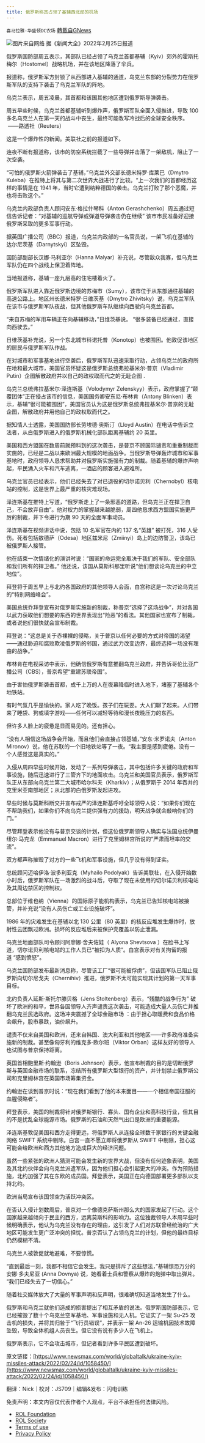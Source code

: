 ```yaml
---
title: 俄罗斯称其占领了基辅西北部的机场
---
```

`喜马拉雅-华盛顿DC农场` [轉載自GNews](https://gnews.org/zh-hans/2069341/)

![](https://assets.gnews.org/wp-content/uploads/2022/02/图片1-122.png)图片来自网络
据《新闻大全》2022年2月25日报道

俄罗斯国防部周五表示，其部队已经占领了乌克兰首都基辅（Kyiv）郊外的霍斯托梅尔（Hostomel）战略机场，并在该地区降落了伞兵。

报道称，俄罗斯军方封锁了从西部进入基辅的通道，乌克兰东部的分裂势力在俄罗斯军队的支持下袭击了乌克兰军队的阵地。

乌克兰表示，周五凌晨，其首都和该国其他地区遭到俄罗斯导弹袭击。

周五早些时候，乌克兰首都基辅听到爆炸声，俄罗斯军队全面入侵推进，导致 100 多名乌克兰人在第一天的战斗中丧生，最终可能改写冷战后的全球安全秩序。  ——路透社（Reuters）

这是一个爆炸性的新闻。美联社之前的报道如下。

连夜不断有报道称，该市的防空系统拦截了一些导弹并击落了一架敌机，阻止了一次空袭。

“可怕的俄罗斯火箭弹袭击了基辅，”乌克兰外交部长德米特罗·库莱巴（Dmytro Kuleba）在推特上将其与第二次世界大战进行了比较。“上一次我们的首都经历这样的事情是在 1941 年，当时它遭到纳粹德国的袭击。乌克兰打败了那个恶魔，并也将击败这个。”

乌克兰内政部负责人顾问安东·格拉什琴科（Anton Gerashchenko）周五通过短信告诉记者：“对基辅的巡航导弹或弹道导弹袭击仍在继续” 该市市民准备好迎接俄罗斯采取的更多军事行动。

据英国广播公司（BBC）报道，乌克兰内政部的一名官员说，一架飞机在基辅的达尔尼茨基（Darnytskyi）区坠毁。

国防部副部长汉娜·马利亚尔（Hanna Malyar）补充说，尽管敌众我寡，但乌克兰军队仍在四个战线上保卫着阵地。

当地报道称，基辅一座九层高的住宅楼着火了。

俄罗斯军队进入靠近俄罗斯边境的苏梅市（Sumy），该市位于从东部通往基辅的高速公路上。地区州长德米特罗·日维茨基（Dmytro Zhivitsky）说，乌克兰军队在该市与俄罗斯军队夜战，但其他俄罗斯车队继续向西驶向乌克兰首都。

“来自苏梅的军用车辆正在向基辅移动，”日维茨基说。 “很多装备已经通过，直接向西驶去。”

日维茨基补充说，另一个东北城市科诺托普（Konotop）也被围困。他敦促该地区的居民与俄罗斯军队作战。

在对城市和军事基地进行空袭后，俄罗斯军队迅速采取行动，占领乌克兰的政府所在地和最大城市，美国官员怀疑这是俄罗斯总统弗拉基米尔·普京（Vladimir Putin）企图解散政府并以自己的政权取而代之的无耻企图 .

乌克兰总统弗拉基米尔·泽连斯基（Volodymyr Zelenskyy）表示，政府掌握了“颠覆团体”正在侵占该市的信息，美国国务卿安东尼·布林肯（Antony Blinken）表示，基辅“很可能被围困”，美国官员认为这是俄罗斯总统弗拉基米尔·普京的无耻企图，解散政府并用他自己的政权取而代之。

据知情人士透露，美国国防部长劳埃德·奥斯汀（Lloyd Austin）在电话中告诉立法者，从白俄罗斯进入的俄罗斯机械化部队距离基辅约 20 英里。

美国和西方盟国在数周前就预料到的这次袭击，是普京不顾国际谴责和重重制裁而实施的，已经是二战以来欧洲最大规模的地面战争。当俄罗斯导弹轰炸城市和军事基地时，政府领导人恳求帮助并对俄罗斯实施强有力的制裁。随着基辅的爆炸声响起，平民涌入火车和汽车逃离，一酒店的顾客进入避难所。

乌克兰官员已经表示，他们已经失去了对已退役的切尔诺贝利（Chernobyl）核电站的控制，这是世界上最严重的核灾难现场。

泽连斯基在推特上写道，“俄罗斯走上了一条邪恶的道路，但乌克兰正在捍卫自己，不会放弃自由”。他对权力的掌握越来越脆弱，周四他恳求西方盟国实施更严厉的制裁，并下令进行为期 90 天的全面军事动员。

泽连斯基在视频讲话中说，包括 10 名军官在内的 137 名“英雄” 被打死，316 人受伤。死者包括敖德萨（Odesa）地区兹米尼（Zmiinyi）岛上的边防警卫，该岛已被俄罗斯人接管。

他在结束一次情绪化的演讲时说：“国家的命运完全取决于我们的军队、安全部队和我们所有的捍卫者。” 他还说，该国从莫斯科那里听说“他们想谈论乌克兰的中立地位”。

拜登将于周五早上与北约各国政府的其他领导人会面，白宫称这是一次讨论乌克兰的“特别网络峰会”。

美国总统乔拜登宣布对俄罗斯实施新的制裁，称普京“选择了这场战争”，并对各国以武力获取他们想要的东西的世界表现出“险恶”的看法。其他国家也宣布了制裁，或者说他们很快就会宣布制裁。

拜登说：“这总是关于赤裸裸的侵略，关于普京以任何必要的方式对帝国的渴望——通过胁迫和腐败欺凌俄罗斯的邻国，通过武力改变边界，最终选择一场没有理由的战争。”

布林肯在电视采访中表示，他确信俄罗斯有意推翻乌克兰政府，并告诉哥伦比亚广播公司（CBS），普京希望“重建苏联帝国”。

由于害怕俄罗斯袭击首都，成千上万的人在夜幕降临时进入地下，堵塞了基辅各个地铁站。

有时气氛几乎是愉快的。家人吃了晚饭。孩子们在玩耍。大人们聊了起来。人们带来了睡袋、狗或填字游戏——任何可以减轻等待和漫长夜晚压力的东西。

但许多人脸上的疲惫是显而易见的。还有担心。

“没有人相信这场战争会开始，而且他们会直接占领基辅，”安东·米罗诺夫（Anton Mironov）说，他在苏联的一个旧地铁站等了一夜。“我主要是感到疲倦。没有一个人感觉这是真实的。”

入侵从周四早些时候开始，发动了一系列导弹袭击，其中包括许多关键的政府和军​​事设施，随后迅速进行了三管齐下的地面攻击。乌克兰和美国官员表示，俄罗斯军队正从东部向乌克兰第二大城市哈尔科夫（Kharkiv）；从俄罗斯于 2014 年吞并的克里米亚南部地区；从北部的白俄罗斯发起进攻。

早些时候与莫斯科断交并宣布戒严的泽连斯基呼吁全球领导人说：“如果你们现在不帮助我们，如果你们不向乌克兰提供强有力的援助，明天战争就会敲响你们的门。”

尽管拜登表示他没有与普京交谈的计划，但这位俄罗斯领导人确实与法国总统伊曼纽尔·马克龙（Emmanuel Macron）进行了克里姆林宫所说的“严肃而坦率的交流”。

双方都声称摧毁了对方的一些飞机和军事设施，但几乎没有得到证实。

总统顾问迈哈伊洛·波多利亚克（Myhailo Podolyak）告诉美联社，在入侵开始数小时后，俄罗斯军队在一场激烈的战斗后，夺取了现在未使用的切尔诺贝利核电站及其周边禁区的控制权。

总部位于维也纳（Vienna）的国际原子能机构表示，乌克兰已告知核电站被接管，并补充说“没有人员伤亡或工业设施破坏”。

1986 年的灾难发生在基辅以北 130 公里（80 英里）的核反应堆发生爆炸时，放射性云团飘过欧洲。损坏的反应堆后来被保护壳覆盖以防止泄漏。

乌克兰地面部队司令顾问阿廖娜·舍夫佐娃（ Alyona Shevtsova ）在脸书上写道，切尔诺贝利核电站的工作人员已“被扣为人质”。白宫表示对有关拘留的报道 “感到愤怒”。

乌克兰国防部发布最新消息称，尽管该工厂“很可能被俘虏”，但该国军队已阻止俄罗斯向切尔尼戈夫（Chernihiv）推进，俄罗斯不太可能实现其计划的第一天军事目标。

北约负责人延斯·斯托尔滕贝格（Jens Stoltenberg）表示，“残酷的战争行为” 破坏了欧洲的和平，世界各国领导人齐声谴责这次袭击，可能造成大量人员伤亡并推翻乌克兰民选政府。这场冲突震撼了全球金融市场 ：由于担心取暖费和食品价格会飙升，股市暴跌，油价飙升。

谴责不仅来自美国和欧洲，还来自韩国、澳大利亚和其他地区——许多政府准备实施新的制裁。甚至像匈牙利的维克多·欧尔班（Viktor Orban）这样友好的领导人也试图与普京保持距离。

英国首相鲍里斯·约翰逊（Boris Johnson）表示，他宣布制裁的目的是切断俄罗斯与英国金融市场的联系，冻结所有俄罗斯大型银行的资产，并计划禁止俄罗斯公司和克里姆林宫在英国市场筹集资金。

约翰逊在谈到普京时说：“现在我们看到了他的本来面目——一个相信帝国征服的血腥侵略者”。

拜登表示，美国的制裁将针对俄罗斯银行、寡头、国有企业和高科技行业，但其目的不是扰乱全球能源市场。俄罗斯的石油和天然气出口是欧洲的重要能源。

泽连斯基敦促美国和西方走得更远，将俄罗斯人从连接全球数千家银行的关键金融网络 SWIFT 系统中剔除。白宫一直不愿立即将俄罗斯从 SWIFT 中剔除，担心这可能会给欧洲和西方其他地方造成巨大的经济问题。

虽然一些紧张的欧洲人猜测可能会发生新的世界大战，但没有任何迹象表明，美国及其北约伙伴会向乌克兰派遣军队，因为他们担心会引起更大的冲突。作为预防措施，北约加强了其在东欧的成员国。拜登表示，美国正在向德国部署更多部队以支持北约。

欧洲当局宣布该国领空为活跃冲突区。

在否认入侵计划数周后，普京对一个像德克萨斯州那么大的国家发起了行动。这个国家越来越倾向于民主的西方，远离莫斯科的影响力。这位独裁领导人本周早些时候明确表示，他认为乌克兰没有存在的理由，这引发了人们对苏联曾经统治的广大地区可能发生更广泛冲突的担忧。普京否认了占领乌克兰的计划，但他的最终目标仍然模糊不清。

乌克兰人被敦促就地避难，不要惊慌。

“直到最后一刻，我都不相信它会发生。我只是排斥了这些想法，”基辅惊恐万分的安娜·多夫尼亚 (Anna Dovnya) 说，她看着士兵和警察从爆炸的炮弹中取出弹片。 “我们已经失去了一切信心。”

随着社交媒体放大了大量的军事声明和反声明，很难确切知道当地发生了什么。

俄罗斯和乌克兰就他们造成的损害提出了相互矛盾的说法。俄罗斯国防部表示，它已经摧毁了数十个乌克兰空军基地、军事设施和无人机。它证实了一架 Su-25 攻击机的损失，并将其归咎于“飞行员错误”，并表示一架 An-26 运输机因技术故障坠毁，导致全体机组人员丧生。但它没有说有多少人在飞机上。

俄罗斯表示，它不会攻击城市，但记者看到许多平民区遭到破坏。



原文链接：[https://www.newsmax.com/world/globaltalk/ukraine-kyiv-missiles-attack/2022/02/24/id/1058450/](https://www.newsmax.com/world/globaltalk/ukraine-kyiv-missiles-attack/2022/02/24/id/1058450/)





翻译：Nick｜校对：JS709｜编辑&发布：闪电训练

 

免责声明：本文内容仅代表作者个人观点，平台不承担任何法律风险。

- [ROL Foundation](https://rolfoundation.org/)
- [ROL Society](https://rolsociety.org/)
- [Terms of use](https://gnews.org/terms-of-use-3/)
- [Privacy Policy](https://gnews.org/privacy-policy/)

